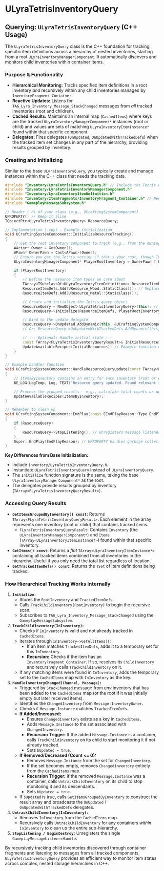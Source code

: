 # ULyraTetrisInventoryQuery

## Querying: `ULyraTetrisInventoryQuery` (C++ Usage)

The `ULyraTetrisInventoryQuery` class is the C++ foundation for tracking specific item definitions across a hierarchy of nested inventories, starting from a root `ULyraInventoryManagerComponent`. It automatically discovers and monitors child inventories within container items.

### Purpose & Functionality

* **Hierarchical Monitoring:** Tracks specified item definitions in a root inventory _and_ recursively within any child inventories managed by `InventoryFragment_Container`.
* **Reactive Updates:** Listens for `TAG_Lyra_Inventory_Message_StackChanged` messages from _all_ tracked inventories (root and children).
* **Cached Results:** Maintains an internal map (`CachedItems`) where keys are the tracked `ULyraInventoryManagerComponent*` instances (root or child) and values are sets of matching `ULyraInventoryItemInstance*` found within that specific component.
* **Delegates:** Fires delegates (`OnUpdated`, `OnUpdatedWithTrackedDefs`) when the tracked item set changes in any part of the hierarchy, providing results grouped by inventory.

### Creating and Initializing

Similar to the base `ULyraInventoryQuery`, you typically create and manage instances within the C++ class that needs the tracking data.

```cpp
#include "Inventory/LyraTetrisInventoryQuery.h" // Include the Tetris query header
#include "Inventory/LyraTetrisInventoryManagerComponent.h"
#include "Inventory/LyraInventoryItemDefinition.h"
#include "Inventory/ItemFragments/InventoryFragment_Container.h" // Needed for child detection logic
#include "GameplayMessageSubsystem.h"

// Header (.h) of your class (e.g., UCraftingSystemComponent)
UPROPERTY() // Keep it alive
TObjectPtr<ULyraTetrisInventoryQuery> ResourceQuery;

// Implementation (.cpp) - Example initialization
void UCraftingSystemComponent::InitializeResourceTracking()
{
    // Get the root inventory component to track (e.g., from the owning player)
    AActor* Owner = GetOwner();
    APawn* OwnerPawn = Cast<APawn>(Owner);
    // Ensure you get the Tetris version if that's your root, though Initialize takes the base type
    ULyraInventoryManagerComponent* PlayerRootInventory = OwnerPawn ? OwnerPawn->FindComponentByClass<ULyraInventoryManagerComponent>() : nullptr;

    if (PlayerRootInventory)
    {
        // Define the resource item types we care about
        TArray<TSubclassOf<ULyraInventoryItemDefinition>> ResourceItemDefs;
        ResourceItemDefs.Add(UResource_Wood::StaticClass()); // Replace with your actual resource definitions
        ResourceItemDefs.Add(UResource_Metal::StaticClass());

        // Create and initialize the Tetris query object
        ResourceQuery = NewObject<ULyraTetrisInventoryQuery>(this); // 'this' as Outer
        ResourceQuery->Initialize(ResourceItemDefs, PlayerRootInventory);

        // Bind to the update delegate
        ResourceQuery->OnUpdated.AddDynamic(this, &UCraftingSystemComponent::HandleResourceQueryUpdate);
        // Or: ResourceQuery->OnUpdatedWithTrackedDefs.AddDynamic(this, &UCraftingSystemComponent::HandleResourceQueryUpdateWithDefs);

        // --- Optional: Handle initial state ---
        const TArray<FLyraTetrisInventoryQueryResult>& InitialResources = ResourceQuery->GetItemsGroupedByInventory();
        UpdateAvailableRecipes(InitialResources); // Example function call
    }
}

// Example handler function
void UCraftingSystemComponent::HandleResourceQueryUpdate(const TArray<FLyraTetrisInventoryQueryResult>& ItemsByInventory)
{
    // ItemsByInventory contains an entry for each inventory (root or child) holding tracked items.
    UE_LOG(LogTemp, Log, TEXT("Resource query updated. Found relevant items in %d inventories."), ItemsByInventory.Num());

    // Process the grouped results - e.g., calculate total counts or update UI sections per container
    UpdateAvailableRecipes(ItemsByInventory);
}

// Remember to clean up
void UCraftingSystemComponent::EndPlay(const EEndPlayReason::Type EndPlayReason)
{
    if (ResourceQuery)
    {
        ResourceQuery->StopListening(); // Unregisters message listeners
    }
    Super::EndPlay(EndPlayReason); // UPROPERTY handles garbage collection
}
```

**Key Differences from Base Initialization:**

* Include `Inventory/LyraTetrisInventoryQuery.h`.
* Instantiate `ULyraTetrisInventoryQuery` instead of `ULyraInventoryQuery`.
* The `Initialize` function signature is the same, taking the base `ULyraInventoryManagerComponent*` as the root.
* The delegates provide results grouped by inventory (`TArray<FLyraTetrisInventoryQueryResult>`).

### Accessing Query Results

* **`GetItemsGroupedByInventory() const`:** Returns `TArray<FLyraTetrisInventoryQueryResult>`. Each element in the array represents one inventory (root or child) that contains tracked items.
  * `FLyraTetrisInventoryQueryResult`: Contains `Inventory` (the `ULyraInventoryManagerComponent*`) and `Items` (`TArray<ULyraInventoryItemInstance*>`) found within that specific inventory.
* **`GetItems() const`:** Returns a _flat_ `TArray<ULyraInventoryItemInstance*>` containing all tracked items combined from all inventories in the hierarchy. Useful if you only need the total list regardless of location.
* **`GetTrackedItemDefs() const`:** Returns the `TSet` of item definitions being tracked.

### How Hierarchical Tracking Works Internally

1. **`Initialize`:**
   * Stores the `RootInventory` and `TrackedItemDefs`.
   * Calls `TrackChildInventory(RootInventory)` to begin the recursive scan.
   * Subscribes to `TAG_Lyra_Inventory_Message_StackChanged` using the `GameplayMessageSubsystem`.
2. **`TrackChildInventory(InInventory)`:**
   * Checks if `InInventory` is valid and not already tracked in `CachedItems`.
   * Iterates through `InInventory->GetAllItems()`:
     * If an item matches `TrackedItemDefs`, adds it to a temporary set for this `InInventory`.
     * **Recursion:** Checks if the item has an `InventoryFragment_Container`. If so, resolves its `ChildInventory` and recursively calls `TrackChildInventory` on it.
   * If any matching items were found in `InInventory`, adds the temporary set to the `CachedItems` map with `InInventory` as the key.
3. **`HandleInventoryChanged(Channel, Message)`:**
   * Triggered by `StackChanged` message from _any_ inventory that has been added to the `CachedItems` map (or the root if it was initially empty but later received items).
   * Identifies the `ChangedInventory` from `Message.InventoryOwner`.
   * Checks if `Message.Instance` matches `TrackedItemDefs`.
   * **If Added/Increased:**
     * Ensures `ChangedInventory` exists as a key in `CachedItems`.
     * Adds `Message.Instance` to the set associated with `ChangedInventory`.
     * **Recursion Trigger:** If the added `Message.Instance` is a container, calls `TrackChildInventory` on its child to start monitoring it if not already tracked.
     * Sets `bUpdated = true`.
   * **If Removed/Decreased (Count <= 0):**
     * Removes `Message.Instance` from the set for `ChangedInventory`.
     * If the set becomes empty, removes `ChangedInventory` entirely from the `CachedItems` map.
     * **Recursion Trigger:** If the removed `Message.Instance` was a container, calls `UntrackChildInventory` on its child to stop monitoring it and its descendants.
     * Sets `bUpdated = true`.
   * If `bUpdated` is true, calls `GetItemsGroupedByInventory` to construct the result array and broadcasts the `OnUpdated` / `OnUpdatedWithTrackedDefs` delegates.
4. **`UntrackChildInventory(InInventory)`:**
   * Removes `InInventory` from the `CachedItems` map.
   * Recursively calls `UntrackChildInventory` for any containers _within_ `InInventory` to clean up the entire sub-hierarchy.
5. **`StopListening / BeginDestroy`:** Unregisters the single `GameplayMessageListenerHandle`.

By recursively tracking child inventories discovered through container fragments and listening to messages from all tracked components, `ULyraTetrisInventoryQuery` provides an efficient way to monitor item states across complex, nested storage hierarchies in C++.
